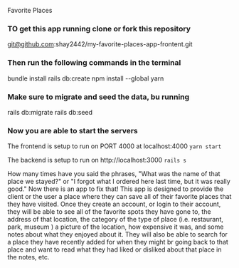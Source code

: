 Favorite Places
### TO get this app running clone or fork this repository

git@github.com:shay2442/my-favorite-places-app-frontent.git

### Then run the following commands in the terminal 
bundle install
rails db:create
npm install --global yarn

### Make sure to migrate and seed the data, bu running
rails db:migrate
rails db:seed

### Now you are able to start the servers 
The frontend is setup to run on PORT 4000 at localhost:4000
`yarn start`

The backend is setup to run on http://localhost:3000
`rails s`

How many times have you said the phrases, "What was the name of that place we stayed?" or "I forgot what I ordered here last time, but it was really good." Now there is an app to fix that! This app is designed to provide the client or the user a place where they can save all of their favorite places that they have visited. Once they create an account, or login to their account, they will be able to see all of the favorite spots they have gone to, the address of that location, the category of the type of place (i.e. restaurant, park, museum ) a picture of the location, how expensive it was,  and some notes about what they enjoyed about it.  They will also be able to search for a place they have recently added for when they might br going back to that place and want to read what they had liked or disliked about that place in the notes, etc.  
